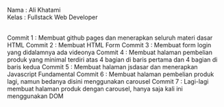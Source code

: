 Nama : Ali Khatami <br>
Kelas : Fullstack Web Developer <br><br>

Commit 1 : Membuat github pages dan menerapkan seluruh materi dasar HTML
Commit 2 : Membuat HTML Form
Commit 3 : Membuat form login yang didalamnya ada videonya
Commit 4 : Membuat halaman pembelian produk yang minimal terdiri atas 4 bagian di baris pertama dan 4 bagian di baris kedua
Commit 5 : Membuat halaman jsdasar dan menerapkan Javascript Fundamental
Commit 6 : Membuat halaman pembelian produk lagi, namun bedanya disini menggunakan carousel
Commit 7 : Lagi-lagi membuat halaman produk dengan carousel, hanya saja kali ini menggunakan DOM

